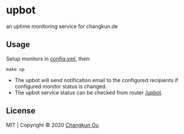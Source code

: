 # upbot

an uptime monitoring service for changkun.de

## Usage

Setup monitors in [config.yml](./configs/config.yml), then:

```
make up
```

- The upbot will send notification email to the configured recipients 
  if configured monitor status is changed.
- The upbot service status can be checked from router [/upbot](https://changkun.de/upbot).

## License

MIT | Copyright &copy; 2020 [Changkun Ou](https://changkun.de)